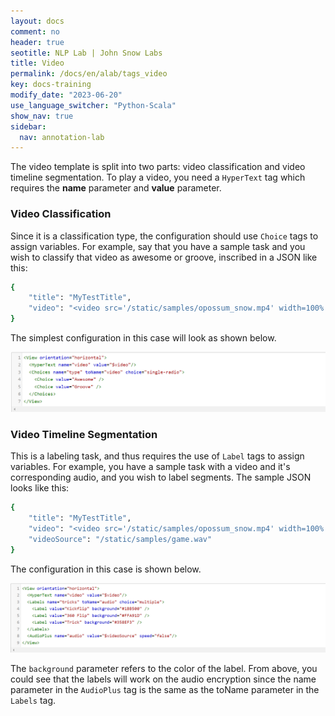 ```yaml
---
layout: docs
comment: no
header: true
seotitle: NLP Lab | John Snow Labs
title: Video
permalink: /docs/en/alab/tags_video
key: docs-training
modify_date: "2023-06-20"
use_language_switcher: "Python-Scala"
show_nav: true
sidebar:
  nav: annotation-lab
---
```


The video template is split into two parts: video classification and video timeline segmentation. To play a video, you need a `HyperText` tag which requires the **name** parameter and **value** parameter. 

### Video Classification

Since it is a classification type, the configuration should use `Choice` tags to assign variables. For example, say that you have a sample task and you wish to classify that video as awesome or groove, inscribed in a JSON like this:

```bash
{
    "title": "MyTestTitle",
    "video": "<video src='/static/samples/opossum_snow.mp4' width=100% controls>"
}
```
The simplest configuration in this case will look as shown below.

![video_classification](/assets/images/annotation_lab/xml-tags/vid_classification.png)

### Video Timeline Segmentation

This is a labeling task, and thus requires the use of `Label` tags to assign variables. For example, you have a sample task with a video and it's corresponding audio, and you wish to label segments. The sample JSON looks like this:

```bash
{
    "title": "MyTestTitle",
    "video": "<video src='/static/samples/opossum_snow.mp4' width=100% controls>",
    "videoSource": "/static/samples/game.wav"
}
```
The configuration in this case is shown below.

![video_timeline_segmentation](/assets/images/annotation_lab/xml-tags/vid_timeline_segment.png)

The `background` parameter refers to the color of the label. From above, you could see that the labels will work on the audio encryption since the name parameter in the `AudioPlus` tag is the same as the toName parameter in the `Labels` tag.